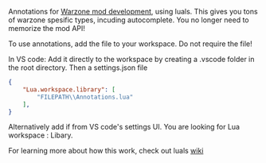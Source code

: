 Annotations for [Warzone mod development](https://www.warzone.com/wiki/Mod_Developers_Guide), using luals.
This gives you tons of warzone spesific types, incuding autocomplete. You no longer need to memorize the mod API!

To use annotations, add the file to your workspace. Do not require the file!

In VS code:
Add it directly to the workspace by creating a .vscode folder in the root directory. Then a settings.json file

```json
{
	"Lua.workspace.library": [
		"FILEPATH\\Annotations.lua"
	],
}
```

Alternatively add if from VS code's settings UI. You are looking for Lua workspace : Libary.

For learning more about how this work, check out luals [wiki](https://luals.github.io/wiki/annotations/)
